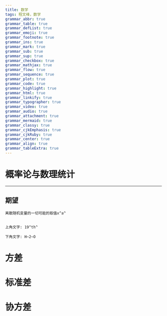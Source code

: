 ```yaml
---
title: 数学
tags: 程文峰，数学
grammar_abbr: true
grammar_table: true
grammar_defList: true
grammar_emoji: true
grammar_footnote: true
grammar_ins: true
grammar_mark: true
grammar_sub: true
grammar_sup: true
grammar_checkbox: true
grammar_mathjax: true
grammar_flow: true
grammar_sequence: true
grammar_plot: true
grammar_code: true
grammar_highlight: true
grammar_html: true
grammar_linkify: true
grammar_typographer: true
grammar_video: true
grammar_audio: true
grammar_attachment: true
grammar_mermaid: true
grammar_classy: true
grammar_cjkEmphasis: true
grammar_cjkRuby: true
grammar_center: true
grammar_align: true
grammar_tableExtra: true
---
```


# 概率论与数理统计

___


## 期望
```
离散随机变量的一切可能的取值x^a^


上角文字: 19^th^

下角文字: H~2~O
```
# 方差
# 标准差
# 协方差
